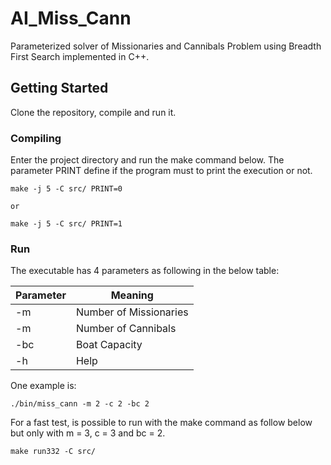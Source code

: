 # AI_Miss_Cann

Parameterized solver of Missionaries and Cannibals Problem using Breadth First Search implemented in C++.

## Getting Started

Clone the repository, compile and run it.

### Compiling

Enter the project directory and run the make command below.
The parameter PRINT define if the program must to print the execution or not.

```
make -j 5 -C src/ PRINT=0

or

make -j 5 -C src/ PRINT=1
```

### Run

The executable has 4 parameters as following in the below table:

  Parameter   |         Meaning
------------- | -----------------------
-m            | Number of Missionaries
-m            | Number of Cannibals
-bc           | Boat Capacity
-h            | Help

One example is:

```
./bin/miss_cann -m 2 -c 2 -bc 2
```

For a fast test, is possible to run with the make command as follow below but only with m = 3, c = 3 and bc = 2.

```
make run332 -C src/
```
